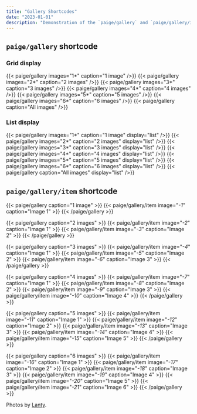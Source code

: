 ```yaml
---
title: "Gallery Shortcodes"
date: "2023-01-01"
description: "Demonstration of the `paige/gallery` and `paige/gallery/item` shortcodes."
---
```


## `paige/gallery` shortcode

### Grid display

{{< paige/gallery images="1*" caption="1 image" />}}
{{< paige/gallery images="2*" caption="2 images" />}}
{{< paige/gallery images="3*" caption="3 images" />}}
{{< paige/gallery images="4*" caption="4 images" />}}
{{< paige/gallery images="5*" caption="5 images" />}}
{{< paige/gallery images="6*" caption="6 images" />}}
{{< paige/gallery caption="All images" />}}

### List display

{{< paige/gallery images="1*" caption="1 image" display="list" />}}
{{< paige/gallery images="2*" caption="2 images" display="list" />}}
{{< paige/gallery images="3*" caption="3 images" display="list" />}}
{{< paige/gallery images="4*" caption="4 images" display="list" />}}
{{< paige/gallery images="5*" caption="5 images" display="list" />}}
{{< paige/gallery images="6*" caption="6 images" display="list" />}}
{{< paige/gallery caption="All images" display="list" />}}

## `paige/gallery/item` shortcode

{{< paige/gallery caption="1 image" >}}
{{< paige/gallery/item image="*-1*" caption="Image 1" >}}
{{< /paige/gallery >}}

{{< paige/gallery caption="2 images" >}}
{{< paige/gallery/item image="*-2*" caption="Image 1" >}}
{{< paige/gallery/item image="*-3*" caption="Image 2" >}}
{{< /paige/gallery >}}

{{< paige/gallery caption="3 images" >}}
{{< paige/gallery/item image="*-4*" caption="Image 1" >}}
{{< paige/gallery/item image="*-5*" caption="Image 2" >}}
{{< paige/gallery/item image="*-6*" caption="Image 3" >}}
{{< /paige/gallery >}}

{{< paige/gallery caption="4 images" >}}
{{< paige/gallery/item image="*-7*" caption="Image 1" >}}
{{< paige/gallery/item image="*-8*" caption="Image 2" >}}
{{< paige/gallery/item image="*-9*" caption="Image 3" >}}
{{< paige/gallery/item image="*-10*" caption="Image 4" >}}
{{< /paige/gallery >}}

{{< paige/gallery caption="5 images" >}}
{{< paige/gallery/item image="*-11*" caption="Image 1" >}}
{{< paige/gallery/item image="*-12*" caption="Image 2" >}}
{{< paige/gallery/item image="*-13*" caption="Image 3" >}}
{{< paige/gallery/item image="*-14*" caption="Image 4" >}}
{{< paige/gallery/item image="*-15*" caption="Image 5" >}}
{{< /paige/gallery >}}

{{< paige/gallery caption="6 images" >}}
{{< paige/gallery/item image="*-16*" caption="Image 1" >}}
{{< paige/gallery/item image="*-17*" caption="Image 2" >}}
{{< paige/gallery/item image="*-18*" caption="Image 3" >}}
{{< paige/gallery/item image="*-19*" caption="Image 4" >}}
{{< paige/gallery/item image="*-20*" caption="Image 5" >}}
{{< paige/gallery/item image="*-21*" caption="Image 6" >}}
{{< /paige/gallery >}}

Photos by [Lanty](https://unsplash.com/@photos_by_lanty).
